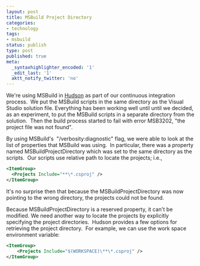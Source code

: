 ```yaml
---
layout: post
title: MSBuild Project Directory
categories:
- technology
tags:
- msbuild
status: publish
type: post
published: true
meta:
  _syntaxhighlighter_encoded: '1'
  _edit_last: '1'
  aktt_notify_twitter: 'no'
---
```

We're using MSBuild in [Hudson](http://hudson-ci.org/) as part of our continuous integration process.  We put the MSBuild scripts in the same directory as the Visual Studio solution file. Everything has been working well until until we decided, as an experiment, to put the MSBuild scripts in a separate directory from the solution.  Then the build process started to fail with error MSB3202, "the project file was not found".

By using MSBuild's  "/verbosity:diagnostic" flag, we were able to look at the list of properties that MSBuild was using.  In particular, there was a property named MSBuildProjectDirectory which was set to the same directory as the scripts.  Our scripts use relative path to locate the projects; i.e.,

``` xml
<ItemGroup>
  <Projects Include="**\*.csproj" />
</ItemGroup>
```

It's no surprise then that because the MSBuildProjectDirectory was now pointing to the wrong directory, the projects could not be found.

Because MSBuildProjectDirectory is a reserved property, it can't be modified. We need another way to locate the projects by explicitly specifying the project directories.  Hudson provides a few options for retrieving the project directory.  For example, we can use the work space environment variable:

``` xml
<ItemGroup>
    <Projects Include="$(WORKSPACE)\**\*.csproj" />
</ItemGroup>
```
